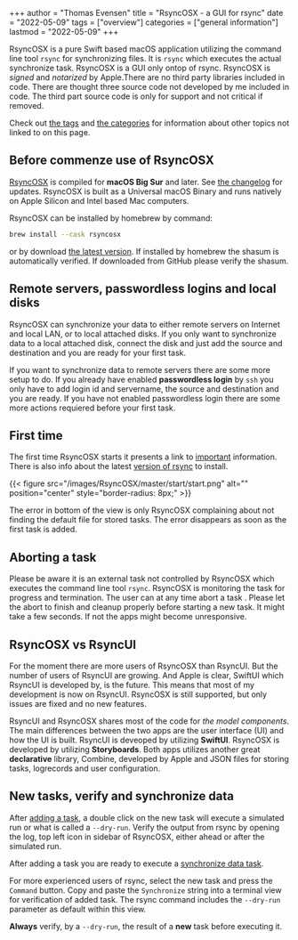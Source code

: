 +++
author = "Thomas Evensen"
title = "RsyncOSX - a GUI for rsync"
date = "2022-05-09"
tags = ["overview"]
categories = ["general information"]
lastmod = "2022-05-09"
+++

RsyncOSX is a pure Swift based macOS application utilizing the command line tool `rsync` for synchronizing files. It is  `rsync` which executes the actual synchronize task. RsyncOSX is a GUI only ontop of rsync. RsyncOSX is *signed* and *notarized* by Apple.There are no third party libraries included in code. There are thought three source code not developed by me included in code. The third part source code is only for support and not critical if removed.

Check out [the tags](/tags) and [the categories](/categories) for information about other topics not linked to on this page.

## Before commenze use of RsyncOSX

[RsyncOSX](https://github.com/rsyncOSX/RsyncOSX/releases) is compiled for **macOS Big Sur** and later. See [the changelog](/post/changelog/) for updates. RsyncOSX is built as a Universal macOS Binary and runs natively on Apple Silicon and Intel based Mac computers.

RsyncOSX can be installed by homebrew by command:

```bash
brew install --cask rsyncosx
```
or by download [the latest version](https://github.com/rsyncOSX/RsyncOSX/releases). If installed by homebrew the shasum is automatically verified. If downloaded from GitHub please verify the shasum.

## Remote servers, passwordless logins and local disks

RsyncOSX can synchronize your data to either remote servers on Internet and local LAN, or to local attached disks. If you only want to synchronize data to a local attached disk, connect the disk and just add the source and destination and you are ready for your first task. 

If you want to synchronize data to remote servers there are some more setup to do. If you already have enabled **passwordless login** by `ssh` you only have to add login id and servername, the source and destination and you are ready.  If you have not enabled  passwordless login there are some more actions requiered before your first task.

## First time

The first time RsyncOSX starts it presents a link to [important](/post/important/) information. There is also info about the latest [version of rsync](/post/rsync/) to install.

{{< figure src="/images/RsyncOSX/master/start/start.png" alt="" position="center" style="border-radius: 8px;" >}}

The error in bottom of the view is only RsyncOSX complaining about not finding the default file for stored tasks. The error disappears as soon as the first task is added.

## Aborting a task

Please be aware it is an external task not controlled by RsyncOSX which executes the command line tool `rsync`. RsyncOSX is monitoring the task for progress and termination. The user can at any time abort a task . Please let the abort to finish and cleanup properly before starting a new task. It might take a few seconds. If not the apps might become unresponsive.

## RsyncOSX vs RsyncUI

For the moment there are more users of RsyncOSX than RsyncUI. But the number of users of RsyncUI are growing. And Apple is clear, SwiftUI which RsyncUI is developed by, is the future. This means that most of my development is now on RsyncUI. RsyncOSX is still supported, but only issues are fixed and no new features.

RsyncUI and RsyncOSX shares most of the code for *the model components*.  The main differences between the two apps are the user interface (UI) and how the UI is built. RsyncUI is deveoped by utilizing **SwiftUI**.  RsyncOSX is developed by utilizing **Storyboards**.  Both apps utilizes another great **declarative** library, Combine, developed by Apple and JSON files for storing tasks, logrecords and user configuration. 

## New tasks, verify and synchronize data

After [adding a task](/post/addconfigurations/), a double click on the new task will execute a simulated run or what is called a `--dry-run`. Verify the output from rsync by opening the log, top left icon in sidebar of RsyncOSX, either ahead or after the simulated run. 

After adding a task you are ready to execute a [synchronize data task](/post/singletask/).

For more experienced users of rsync, select the new task and press the `Command` button. Copy and paste the `Synchronize` string into a terminal view for verification of added task. The rsync command includes the `--dry-run` parameter as default within this view. 

**Always** verify, by a `--dry-run`,  the result of a **new** task before executing it.
